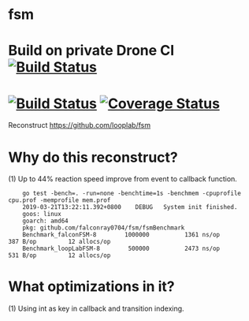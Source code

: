 # fsm
# Build on private Drone CI     [![Build Status][dci-img]][dci]
# [![Build Status][tci-img]][tci] [![Coverage Status][cov-img]][cov]

Reconstruct https://github.com/looplab/fsm

# Why do this reconstruct?
(1) Up to 44% reaction speed improve from event to callback function.

```shell
    go test -bench=. -run=none -benchtime=1s -benchmem -cpuprofile cpu.prof -memprofile mem.prof
    2019-03-21T13:22:11.392+0800	DEBUG	System init finished.
    goos: linux
    goarch: amd64
    pkg: github.com/falconray0704/fsm/fsmBenchmark
    Benchmark_falconFSM-8    	 1000000	      1361 ns/op	     387 B/op	      12 allocs/op
    Benchmark_loopLabFSM-8   	  500000	      2473 ns/op	     531 B/op	      12 allocs/op
```

# What optimizations in it?
(1) Using int as key in callback and transition indexing.

[dci-img]: https://drone.doryhub.com/api/badges/falconray0704/fsm/status.svg
[dci]: https://drone.doryhub.com/api/badges/falconray0704/fsm

[tci-img]: https://travis-ci.org/falconray0704/fsm.svg?branch=master
[tci]: https://travis-ci.org/falconray0704/fsm

[cov-img]: https://codecov.io/gh/falconray0704/fsm/branch/master/graph/badge.svg
[cov]: https://codecov.io/gh/falconray0704/fsm


